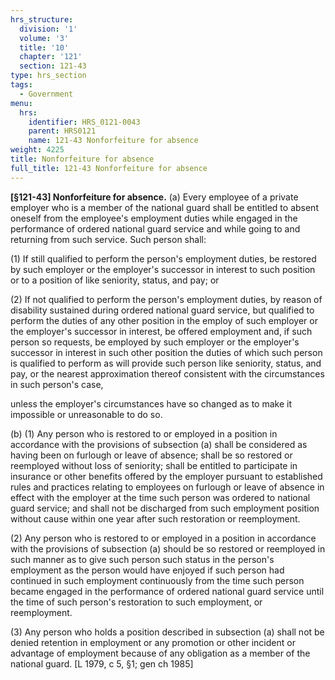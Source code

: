 ```yaml
---
hrs_structure:
  division: '1'
  volume: '3'
  title: '10'
  chapter: '121'
  section: 121-43
type: hrs_section
tags:
  - Government
menu:
  hrs:
    identifier: HRS_0121-0043
    parent: HRS0121
    name: 121-43 Nonforfeiture for absence
weight: 4225
title: Nonforfeiture for absence
full_title: 121-43 Nonforfeiture for absence
---
```

**[§121-43] Nonforfeiture for absence.** (a) Every employee of a private employer who is a member of the national guard shall be entitled to absent oneself from the employee's employment duties while engaged in the performance of ordered national guard service and while going to and returning from such service. Such person shall:

(1) If still qualified to perform the person's employment duties, be restored by such employer or the employer's successor in interest to such position or to a position of like seniority, status, and pay; or

(2) If not qualified to perform the person's employment duties, by reason of disability sustained during ordered national guard service, but qualified to perform the duties of any other position in the employ of such employer or the employer's successor in interest, be offered employment and, if such person so requests, be employed by such employer or the employer's successor in interest in such other position the duties of which such person is qualified to perform as will provide such person like seniority, status, and pay, or the nearest approximation thereof consistent with the circumstances in such person's case,

unless the employer's circumstances have so changed as to make it impossible or unreasonable to do so.

(b) (1) Any person who is restored to or employed in a position in accordance with the provisions of subsection (a) shall be considered as having been on furlough or leave of absence; shall be so restored or reemployed without loss of seniority; shall be entitled to participate in insurance or other benefits offered by the employer pursuant to established rules and practices relating to employees on furlough or leave of absence in effect with the employer at the time such person was ordered to national guard service; and shall not be discharged from such employment position without cause within one year after such restoration or reemployment.

(2) Any person who is restored to or employed in a position in accordance with the provisions of subsection (a) should be so restored or reemployed in such manner as to give such person such status in the person's employment as the person would have enjoyed if such person had continued in such employment continuously from the time such person became engaged in the performance of ordered national guard service until the time of such person's restoration to such employment, or reemployment.

(3) Any person who holds a position described in subsection (a) shall not be denied retention in employment or any promotion or other incident or advantage of employment because of any obligation as a member of the national guard. [L 1979, c 5, §1; gen ch 1985]